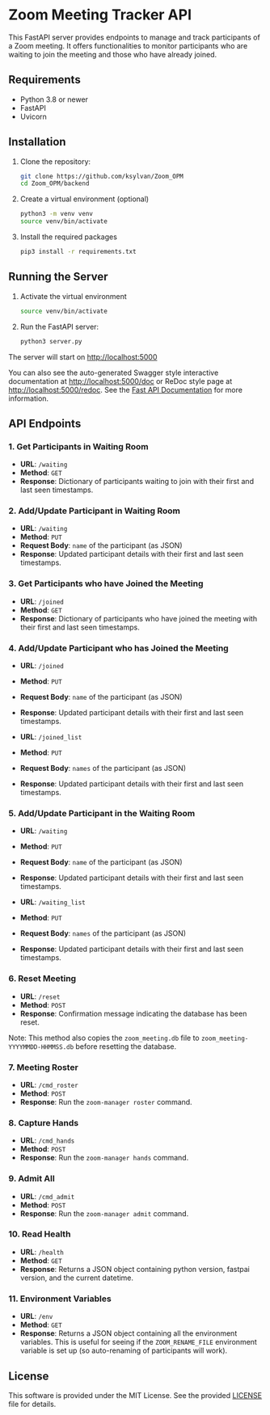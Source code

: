 # Zoom Meeting Tracker API

This FastAPI server provides endpoints to manage and track participants of a Zoom meeting. It offers functionalities to monitor participants who are waiting to join the meeting and those who have already joined.

## Requirements

- Python 3.8 or newer
- FastAPI
- Uvicorn

## Installation

1. Clone the repository:

   ```bash
   git clone https://github.com/ksylvan/Zoom_OPM
   cd Zoom_OPM/backend
   ```

2. Create a virtual environment (optional)

   ```bash
   python3 -m venv venv
   source venv/bin/activate
   ```

3. Install the required packages

   ```bash
   pip3 install -r requirements.txt
   ```

## Running the Server

1. Activate the virtual environment

   ```bash
   source venv/bin/activate
   ```

2. Run the FastAPI server:

   ```bash
   python3 server.py
   ```

The server will start on <http://localhost:5000>

You can also see the auto-generated Swagger style interactive documentation at
[http://localhost:5000/doc][fastapi-swagger] or ReDoc style page at [http://localhost:5000/redoc][fastapi-redoc].
See the [Fast API Documentation][fastapi-docs] for more information.

## API Endpoints

### 1. Get Participants in Waiting Room

- **URL**: `/waiting`
- **Method**: `GET`
- **Response**: Dictionary of participants waiting to join with their first and last seen timestamps.

### 2. Add/Update Participant in Waiting Room

- **URL**: `/waiting`
- **Method**: `PUT`
- **Request Body**: `name` of the participant (as JSON)
- **Response**: Updated participant details with their first and last seen timestamps.

### 3. Get Participants who have Joined the Meeting

- **URL**: `/joined`
- **Method**: `GET`
- **Response**: Dictionary of participants who have joined the meeting with their first and last seen timestamps.

### 4. Add/Update Participant who has Joined the Meeting

- **URL**: `/joined`
- **Method**: `PUT`
- **Request Body**: `name` of the participant (as JSON)
- **Response**: Updated participant details with their first and last seen timestamps.

- **URL**: `/joined_list`
- **Method**: `PUT`
- **Request Body**: `names` of the participant (as JSON)
- **Response**: Updated participant details with their first and last seen timestamps.

### 5. Add/Update Participant in the Waiting Room

- **URL**: `/waiting`
- **Method**: `PUT`
- **Request Body**: `name` of the participant (as JSON)
- **Response**: Updated participant details with their first and last seen timestamps.

- **URL**: `/waiting_list`
- **Method**: `PUT`
- **Request Body**: `names` of the participant (as JSON)
- **Response**: Updated participant details with their first and last seen timestamps.

### 6. Reset Meeting

- **URL**: `/reset`
- **Method**: `POST`
- **Response**: Confirmation message indicating the database has been reset.

Note: This method also copies the `zoom_meeting.db` file to `zoom_meeting-YYYYMMDD-HHMMSS.db`
before resetting the database.

### 7. Meeting Roster

- **URL**: `/cmd_roster`
- **Method**: `POST`
- **Response**: Run the `zoom-manager roster` command.

### 8. Capture Hands

- **URL**: `/cmd_hands`
- **Method**: `POST`
- **Response**: Run the `zoom-manager hands` command.

### 9. Admit All

- **URL**: `/cmd_admit`
- **Method**: `POST`
- **Response**: Run the `zoom-manager admit` command.

### 10. Read Health

- **URL**: `/health`
- **Method**: `GET`
- **Response**: Returns a JSON object containing python version, fastpai version, and the current datetime.

### 11. Environment Variables

- **URL**: `/env`
- **Method**: `GET`
- **Response**: Returns a JSON object containing all the environment variables. This is useful for seeing if
  the `ZOOM_RENAME_FILE` environment variable is set up (so auto-renaming of participants will work).

## License

This software is provided under the MIT License. See the provided [LICENSE](../LICENSE) file for details.

[fastapi-swagger]: http://localhost:5000/docs
[fastapi-redoc]: http://localhost:5000/redoc
[fastapi-docs]: https://fastapi.tiangolo.com/#interactive-api-docs
